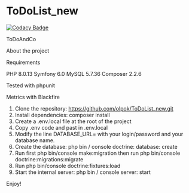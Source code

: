 # ToDoList_new

[![Codacy Badge](https://api.codacy.com/project/badge/Grade/21ad8a15c68f4ff4a9ef3e4ec971f6d6)](https://app.codacy.com/gh/olpok/ToDoList_new?utm_source=github.com&utm_medium=referral&utm_content=olpok/ToDoList_new&utm_campaign=Badge_Grade_Settings)

ToDoAndCo

About the project

Requirements

PHP 8.0.13 
Symfony 6.0 
MySQL 5.7.36 
Composer 2.2.6

Tested with phpunit

Metrics with Blackfire

1. Clone the repository: https://github.com/olpok/ToDoList_new.git
2. Install dependencies: composer install
3. Create a .env.local file at the root of the project
4. Copy .env code and past in .env.local
5. Modify the line DATABASE_URL= with your login/password and your database name.
6. Create the database: php bin / console doctrine: database: create
7. Run first php bin/console make:migration then run php bin/console doctrine:migrations:migrate
8. Run php bin/console doctrine:fixtures:load
9. Start the internal server: php bin / console server: start

Enjoy!
